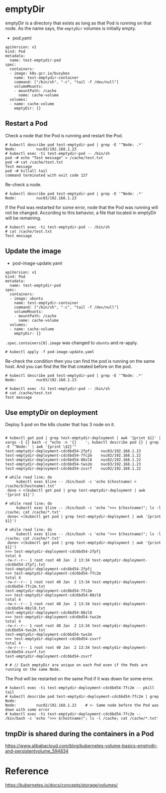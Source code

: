 # emptyDir

emptyDir is a directory that exists as long as that Pod is running on that node.
As the name says, the `emptyDir` volumes is initially empty.

* pod.yaml
```
apiVersion: v1
kind: Pod
metadata:
  name: test-emptydir-pod
spec:
  containers:
  - image: k8s.gcr.io/busybox
    name: test-emptydir-container
    command: ["/bin/sh", "-c", "tail -f /dev/null"]
    volumeMounts:
    - mountPath: /cache
      name: cache-volume
  volumes:
  - name: cache-volume
    emptyDir: {}
```

## Restart a Pod

Check a node that the Pod is running and restart the Pod.

```
# kubectl describe pod test-emptydir-pod | grep -E '^Node: .*'
Node:         nuc03/192.168.1.23
# kubectl exec -ti test-emptydir-pod -- /bin/sh
pod ~# echo "Test message" > /cache/test.txt
pod ~# cat /cache/test.txt
Test message
pod ~# killall tail
command terminated with exit code 137
```

Re-check a node.

```
# kubectl describe pod test-emptydir-pod | grep -E '^Node: .*'
Node:         nuc03/192.168.1.23
```

If the Pod was restarted for some error, node that the Pod was running will not be changed.
According to this behavior, a file that located in emptyDir will be remaining.

```
# kubectl exec -ti test-emptydir-pod -- /bin/sh
# cat /cache/test.txt
Test message
```

## Update the image

* pod-image-update.yaml
```
apiVersion: v1
kind: Pod
metadata:
  name: test-emptydir-pod
spec:
  containers:
  - image: ubuntu
    name: test-emptydir-container
    command: ["/bin/sh", "-c", "tail -f /dev/null"]
    volumeMounts:
    - mountPath: /cache
      name: cache-volume
  volumes:
  - name: cache-volume
    emptyDir: {}
```

`.spec.containers[0].image` was changed to `ubuntu` and re-apply.

```
# kubectl apply -f pod-image-update.yaml
```

Re-check the condition then you can find the pod is running on the same host.
And you can find the file that created before on the pod.

```
# kubectl describe pod test-emptydir-pod | grep -E '^Node: .*'
Node:         nuc03/192.168.1.23

# kubectl exec -ti test-emptydir-pod -- /bin/sh
# cat /cache/test.txt
Test message
```

## Use emptyDir on deployment
Deploy 5 pod on the k8s cluster that has 3 node on it.

```

```

```
# kubectl get pod | grep test-emptydir-deployment | awk '{print $1}' | xargs -I {} bash -c "echo -n '{}    '; kubectl describe pod {} | grep -E '^Node:' | awk '{print \$2}'"
test-emptydir-deployment-cdc6bd54-2fpfj    nuc03/192.168.1.23
test-emptydir-deployment-cdc6bd54-7fc2m    nuc02/192.168.1.22
test-emptydir-deployment-cdc6bd54-88zl8    nuc02/192.168.1.22
test-emptydir-deployment-cdc6bd54-tws2m    nuc03/192.168.1.23
test-emptydir-deployment-cdc6bd54-zsvrf    nuc02/192.168.1.22

# while read line; do
     kubectl exec $line -- /bin/bash -c 'echo $(hostname) > /cache/$(hostname).txt'
 done < <(kubectl get pod | grep test-emptydir-deployment | awk '{print $1}')

# while read line; do
     kubectl exec $line -- /bin/bash -c 'echo ">>> $(hostname)"; ls -l /cache; cat /cache/*.txt'
 done< <(kubectl get pod | grep test-emptydir-deployment | awk '{print $1}')

# while read line; do
     kubectl exec $line -- /bin/bash -c 'echo ">>> $(hostname)"; ls -l /cache; cat /cache/*.txt'
 done< <(kubectl get pod | grep test-emptydir-deployment | awk '{print $1}')
>>> test-emptydir-deployment-cdc6bd54-2fpfj
total 4
-rw-r--r-- 1 root root 40 Jan  2 13:34 test-emptydir-deployment-cdc6bd54-2fpfj.txt
test-emptydir-deployment-cdc6bd54-2fpfj
>>> test-emptydir-deployment-cdc6bd54-7fc2m
total 4
-rw-r--r-- 1 root root 40 Jan  2 13:34 test-emptydir-deployment-cdc6bd54-7fc2m.txt
test-emptydir-deployment-cdc6bd54-7fc2m
>>> test-emptydir-deployment-cdc6bd54-88zl8
total 4
-rw-r--r-- 1 root root 40 Jan  2 13:34 test-emptydir-deployment-cdc6bd54-88zl8.txt
test-emptydir-deployment-cdc6bd54-88zl8
>>> test-emptydir-deployment-cdc6bd54-tws2m
total 4
-rw-r--r-- 1 root root 40 Jan  2 13:34 test-emptydir-deployment-cdc6bd54-tws2m.txt
test-emptydir-deployment-cdc6bd54-tws2m
>>> test-emptydir-deployment-cdc6bd54-zsvrf
total 4
-rw-r--r-- 1 root root 40 Jan  2 13:34 test-emptydir-deployment-cdc6bd54-zsvrf.txt
test-emptydir-deployment-cdc6bd54-zsvrf

# # // Each emptyDir are unique on each Pod even if the Pods are running on the same Node.
```

The Pod will be restarted on the same Pod if it was down for some error.

```
# kubectl exec -ti test-emptydir-deployment-cdc6bd54-7fc2m -- pkill tail
# kubectl describe pod test-emptydir-deployment-cdc6bd54-7fc2m | grep Node:
Node:         nuc02/192.168.1.22    # <- Same node before the Pod was down with some error
# kubectl exec -ti test-emptydir-deployment-cdc6bd54-7fc2m -- /bin/bash -c 'echo ">>> $(hostname)"; ls -l /cache; cat /cache/*.txt'
```

## tmpDir is shared during the containers in a Pod

https://www.alibabacloud.com/blog/kubernetes-volume-basics-emptydir-and-persistentvolume_594834

# Reference
https://kubernetes.io/docs/concepts/storage/volumes/

